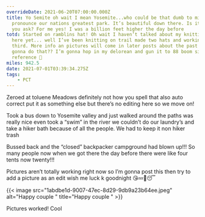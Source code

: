 ```yaml
---
overrideDate: 2021-06-20T07:00:00.000Z
title: Yo Semite oh wait I mean Yosemite...who could be that dumb to miss
  pronounce our nations greatest park. It’s beautiful down there. Is it down
  you ask? For me yes! I was a billion feet higher the day before
totd: Started on ramblins hat! Oh wait I haven’t talked about my knitting on
  here yet... well I’ve been knitting on trail made two hats and working on the
  third. More info an pictures will come in later posts about the past! How am I
  gonna do that?? I’m gonna hop in my delorean and gun it to 88 boom sick
  reference 🖖
miles: 942.5
date: 2021-07-01T03:39:34.275Z
tags: 
    - PCT
---
```

Zeroed at toluene Meadows definitely not how you spell that also auto correct put it as something else but there’s no editing here so we move on! 

Took a bus down to Yosemite valley and just walked around the paths was really nice even took a “swim” in the river we couldn’t do our laundry’s and take a hiker bath because of all the people. We had to keep it non hiker trash

Bussed back and the “closed” backpacker campground had blown up!!! So many people now when we got there the day before there were like four tents now twenty!!!

Pictures aren’t totally working right now so I’m gonna post this then try to add a picture as an edit wish me luck k goodnight 😘💤🌙😴



{{< image src="1abdbe1d-9007-47ec-8d29-9db9a23b64ee.jpeg" alt="Happy couple " title="Happy couple " >}}

Pictures worked! Cool
